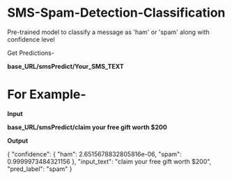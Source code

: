 # SMS-Spam-Detection-Classification
Pre-trained model to classify a message as 'ham' or 'spam' along with confidence level

Get Predictions-

**base_URL/smsPredict/Your_SMS_TEXT**

# For Example-

**Input**

**base_URL/smsPredict/claim your free gift worth $200**

**Output**

{
  "confidence": {
    "ham": 2.6515678832805816e-06,
    "spam": 0.9999973484321156
  },
  "input_text": "claim your free gift worth $200",
  "pred_label": "spam"
}
